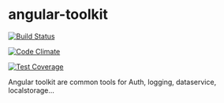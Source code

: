 # angular-toolkit

[![Build Status](https://travis-ci.org/CedricDumont/angular-toolkit.svg?branch=master)](https://travis-ci.org/CedricDumont/angular-toolkit) 

[![Code Climate](https://codeclimate.com/github/CedricDumont/angular-toolkit/badges/gpa.svg)](https://codeclimate.com/github/CedricDumont/angular-toolkit)

[![Test Coverage](https://codeclimate.com/github/CedricDumont/angular-toolkit/badges/coverage.svg)](https://codeclimate.com/github/CedricDumont/angular-toolkit)

Angular toolkit are common tools for Auth, logging, dataservice, localstorage...